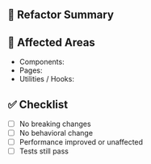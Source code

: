 ## 🧹 Refactor Summary

<!-- What was refactored and why? -->

## 🔄 Affected Areas

- Components:
- Pages:
- Utilities / Hooks:

## ✅ Checklist

- [ ] No breaking changes
- [ ] No behavioral change
- [ ] Performance improved or unaffected
- [ ] Tests still pass
